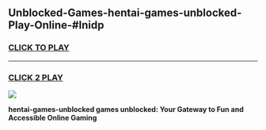 
## Unblocked-Games-hentai-games-unblocked-Play-Online-#lnidp
<h3>
<a href="https://premium.freeplayer.one?title=hentai-games-unblocked&ref=24F">CLICK TO PLAY</a></h3>
<hr>

<h3>
<a href="https://premium.freeplayer.one?title=hentai-games-unblocked&ref=24F">CLICK 2 PLAY</a>
  
</h3>

<a href="https://premium.freeplayer.one?title=hentai-games-unblocked&ref=24F/"><img src="https://clearcache.store/games.png"></a>


**hentai-games-unblocked games unblocked: Your Gateway to Fun and Accessible Online Gaming**
